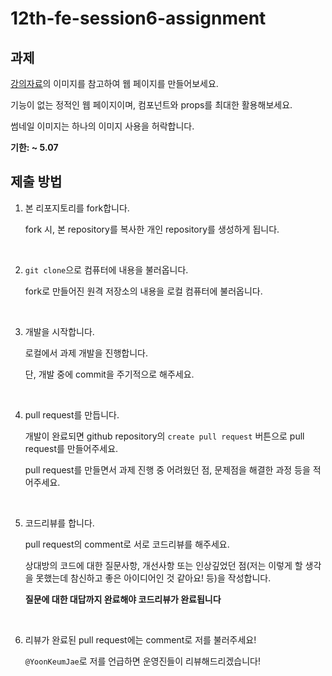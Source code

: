 # 12th-fe-session6-assignment

## 과제

[강의자료](https://jinlee1703.notion.site/6-React-2-054636b0c5ba4a31ae16d992476c135b#777f8e177411447e8da47c0e66842d4e)의 이미지를 참고하여 웹 페이지를 만들어보세요. 

기능이 없는 정적인 웹 페이지이며, 컴포넌트와 props를 최대한 활용해보세요. 

썸네일 이미지는 하나의 이미지 사용을 허락합니다. 

**기한: ~ 5.07**

## 제출 방법

1. 본 리포지토리를 fork합니다.

   fork 시, 본 repository를 복사한 개인 repository를 생성하게 됩니다.

<br/>

2. `git clone`으로 컴퓨터에 내용을 불러옵니다.

   fork로 만들어진 원격 저장소의 내용을 로컬 컴퓨터에 불러옵니다.

<br/>

3. 개발을 시작합니다.

   로컬에서 과제 개발을 진행합니다.

   단, 개발 중에 commit을 주기적으로 해주세요.

<br/>

4. pull request를 만듭니다.

   개발이 완료되면 github repository의 `create pull request` 버튼으로 pull request를 만들어주세요.
   
   pull request를 만들면서 과제 진행 중 어려웠던 점, 문제점을 해결한 과정 등을 적어주세요.

<br/>

5. 코드리뷰를 합니다.

   pull request의 comment로 서로 코드리뷰를 해주세요.

   상대방의 코드에 대한 질문사항, 개선사항 또는 인상깊었던 점(저는 이렇게 할 생각을 못했는데 참신하고 좋은 아이디어인 것 같아요! 등)을 작성합니다.

   **질문에 대한 대답까지 완료해야 코드리뷰가 완료됩니다**

<br/>


6. 리뷰가 완료된 pull request에는 comment로 저를 불러주세요!

   `@YoonKeumJae`로 저를 언급하면 운영진들이 리뷰해드리겠습니다!
